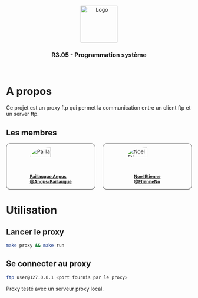 <br/>
<div align="center">
  <img src="https://moodle.iut-tlse3.fr/pluginfile.php/1/core_admin/logocompact/300x300/1724778960/Logo_IUT_ACT_couleurs.png" alt="Logo" height="100">
  <h3 align="center">R3.05 - Programmation système</h3>
  <br />
</div>

# A propos

Ce projet est un proxy ftp qui permet la communication entre un client ftp et un server ftp.

## Les membres

<div style="display: grid; grid-template-columns: repeat(2, 1fr); gap: 20px;">
  <a href="https://github.com/Angus-Paillaugue" style="display: flex; flex-direction: column; align-items: center; gap: 20px; border: 1px solid #404040; padding: 10px; border-radius:10px;">
    <img src="https://avatars.githubusercontent.com/u/88200698" style="border-radius: 100%; width: 50%" alt="Paillaugue Angus"/>
    <sub>
      <b>Paillaugue Angus</b>
      <br />
      <b>@Angus-Paillaugue</b>
    </sub>
  </a>
  <a href="https://github.com/EtienneNo" style="display: flex; flex-direction: column; align-items: center; gap: 20px; border: 1px solid #404040; padding: 10px; border-radius:10px;">
    <img src="https://avatars.githubusercontent.com/u/127329381" style="border-radius: 100%; width: 50%" alt="Noel Etienne"/>
    <sub>
      <b>Noel Etienne</b>
      <br />
      <b>@EtienneNo</b>
    </sub>
  </a>
</div>

# Utilisation

## Lancer le proxy

```bash
make proxy && make run
```

## Se connecter au proxy

```bash
ftp user@127.0.0.1 <port fournis par le proxy>
```

Proxy testé avec un serveur proxy local.
